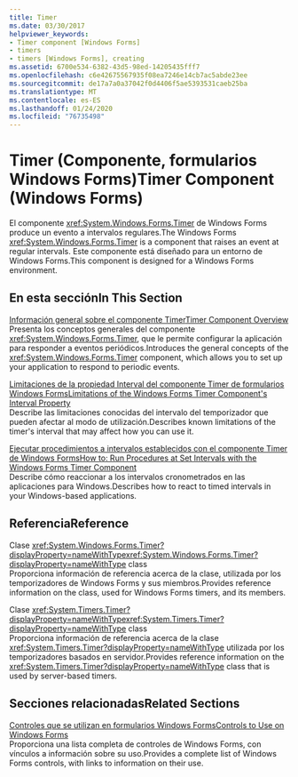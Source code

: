 ```yaml
---
title: Timer
ms.date: 03/30/2017
helpviewer_keywords:
- Timer component [Windows Forms]
- timers
- timers [Windows Forms], creating
ms.assetid: 6700e534-6382-43d5-98ed-14205435fff7
ms.openlocfilehash: c6e42675567935f08ea7246e14cb7ac5abde23ee
ms.sourcegitcommit: de17a7a0a37042f0d4406f5ae5393531caeb25ba
ms.translationtype: MT
ms.contentlocale: es-ES
ms.lasthandoff: 01/24/2020
ms.locfileid: "76735498"
---
```

# <a name="timer-component-windows-forms"></a><span data-ttu-id="8ccc6-102">Timer (Componente, formularios Windows Forms)</span><span class="sxs-lookup"><span data-stu-id="8ccc6-102">Timer Component (Windows Forms)</span></span>
<span data-ttu-id="8ccc6-103">El componente <xref:System.Windows.Forms.Timer> de Windows Forms produce un evento a intervalos regulares.</span><span class="sxs-lookup"><span data-stu-id="8ccc6-103">The Windows Forms <xref:System.Windows.Forms.Timer> is a component that raises an event at regular intervals.</span></span> <span data-ttu-id="8ccc6-104">Este componente está diseñado para un entorno de Windows Forms.</span><span class="sxs-lookup"><span data-stu-id="8ccc6-104">This component is designed for a Windows Forms environment.</span></span>  
  
## <a name="in-this-section"></a><span data-ttu-id="8ccc6-105">En esta sección</span><span class="sxs-lookup"><span data-stu-id="8ccc6-105">In This Section</span></span>  
 [<span data-ttu-id="8ccc6-106">Información general sobre el componente Timer</span><span class="sxs-lookup"><span data-stu-id="8ccc6-106">Timer Component Overview</span></span>](timer-component-overview-windows-forms.md)  
 <span data-ttu-id="8ccc6-107">Presenta los conceptos generales del componente <xref:System.Windows.Forms.Timer>, que le permite configurar la aplicación para responder a eventos periódicos.</span><span class="sxs-lookup"><span data-stu-id="8ccc6-107">Introduces the general concepts of the <xref:System.Windows.Forms.Timer> component, which allows you to set up your application to respond to periodic events.</span></span>  
  
 [<span data-ttu-id="8ccc6-108">Limitaciones de la propiedad Interval del componente Timer de formularios Windows Forms</span><span class="sxs-lookup"><span data-stu-id="8ccc6-108">Limitations of the Windows Forms Timer Component's Interval Property</span></span>](limitations-of-the-timer-component-interval-property.md)  
 <span data-ttu-id="8ccc6-109">Describe las limitaciones conocidas del intervalo del temporizador que pueden afectar al modo de utilización.</span><span class="sxs-lookup"><span data-stu-id="8ccc6-109">Describes known limitations of the timer's interval that may affect how you can use it.</span></span>  
  
 [<span data-ttu-id="8ccc6-110">Ejecutar procedimientos a intervalos establecidos con el componente Timer de Windows Forms</span><span class="sxs-lookup"><span data-stu-id="8ccc6-110">How to: Run Procedures at Set Intervals with the Windows Forms Timer Component</span></span>](run-procedures-at-set-intervals-with-wf-timer-component.md)  
 <span data-ttu-id="8ccc6-111">Describe cómo reaccionar a los intervalos cronometrados en las aplicaciones para Windows.</span><span class="sxs-lookup"><span data-stu-id="8ccc6-111">Describes how to react to timed intervals in your Windows-based applications.</span></span>  
  
## <a name="reference"></a><span data-ttu-id="8ccc6-112">Referencia</span><span class="sxs-lookup"><span data-stu-id="8ccc6-112">Reference</span></span>  
 <span data-ttu-id="8ccc6-113">Clase <xref:System.Windows.Forms.Timer?displayProperty=nameWithType></span><span class="sxs-lookup"><span data-stu-id="8ccc6-113"><xref:System.Windows.Forms.Timer?displayProperty=nameWithType> class</span></span>  
 <span data-ttu-id="8ccc6-114">Proporciona información de referencia acerca de la clase, utilizada por los temporizadores de Windows Forms y sus miembros.</span><span class="sxs-lookup"><span data-stu-id="8ccc6-114">Provides reference information on the class, used for Windows Forms timers, and its members.</span></span>  
  
 <span data-ttu-id="8ccc6-115">Clase <xref:System.Timers.Timer?displayProperty=nameWithType></span><span class="sxs-lookup"><span data-stu-id="8ccc6-115"><xref:System.Timers.Timer?displayProperty=nameWithType> class</span></span>  
 <span data-ttu-id="8ccc6-116">Proporciona información de referencia acerca de la clase <xref:System.Timers.Timer?displayProperty=nameWithType> utilizada por los temporizadores basados en servidor.</span><span class="sxs-lookup"><span data-stu-id="8ccc6-116">Provides reference information on the <xref:System.Timers.Timer?displayProperty=nameWithType> class that is used by server-based timers.</span></span>  
  
## <a name="related-sections"></a><span data-ttu-id="8ccc6-117">Secciones relacionadas</span><span class="sxs-lookup"><span data-stu-id="8ccc6-117">Related Sections</span></span>  
 [<span data-ttu-id="8ccc6-118">Controles que se utilizan en formularios Windows Forms</span><span class="sxs-lookup"><span data-stu-id="8ccc6-118">Controls to Use on Windows Forms</span></span>](controls-to-use-on-windows-forms.md)  
 <span data-ttu-id="8ccc6-119">Proporciona una lista completa de controles de Windows Forms, con vínculos a información sobre su uso.</span><span class="sxs-lookup"><span data-stu-id="8ccc6-119">Provides a complete list of Windows Forms controls, with links to information on their use.</span></span>  
